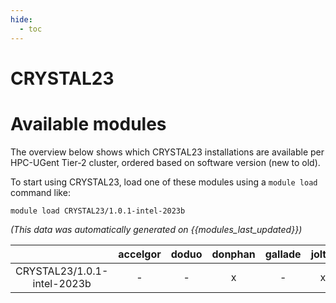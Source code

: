 ```yaml
---
hide:
  - toc
---
```


CRYSTAL23
=========

# Available modules


The overview below shows which CRYSTAL23 installations are available per HPC-UGent Tier-2 cluster, ordered based on software version (new to old).

To start using CRYSTAL23, load one of these modules using a `module load` command like:

```shell
module load CRYSTAL23/1.0.1-intel-2023b
```

*(This data was automatically generated on {{modules_last_updated}})*  

| |accelgor|doduo|donphan|gallade|joltik|shinx|skitty|
| :---: | :---: | :---: | :---: | :---: | :---: | :---: | :---: |
|CRYSTAL23/1.0.1-intel-2023b|-|-|x|-|x|-|-|
